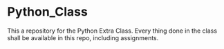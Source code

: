 # Python_Class 
This a repository for the Python Extra Class.
Every thing done in the class shall be available in this repo, including assignments.
